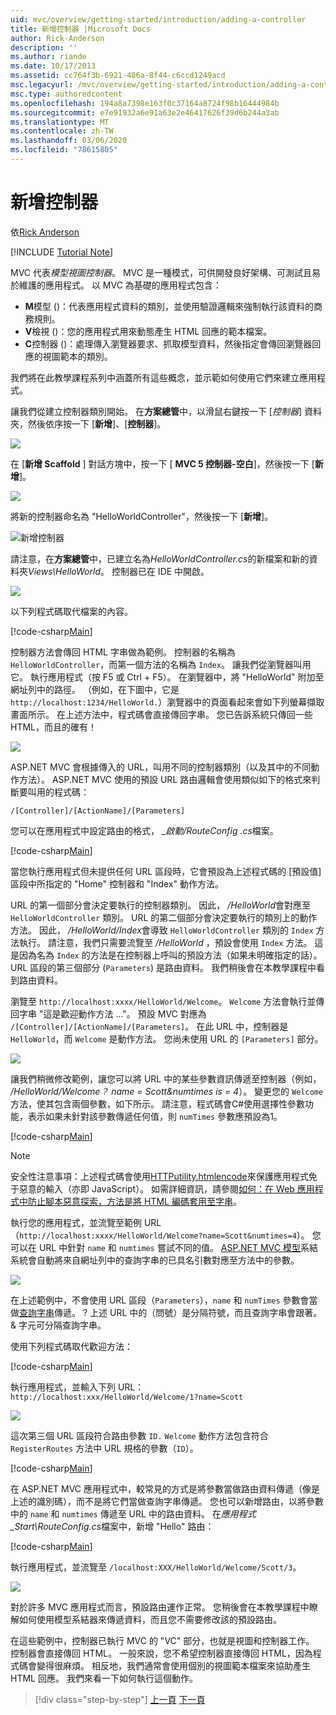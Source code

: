 ```yaml
---
uid: mvc/overview/getting-started/introduction/adding-a-controller
title: 新增控制器 |Microsoft Docs
author: Rick-Anderson
description: ''
ms.author: riande
ms.date: 10/17/2013
ms.assetid: cc764f3b-6921-486a-8f44-c6ccd1249acd
msc.legacyurl: /mvc/overview/getting-started/introduction/adding-a-controller
msc.type: authoredcontent
ms.openlocfilehash: 194a8a7398e163f0c37164a8724f98b16444984b
ms.sourcegitcommit: e7e91932a6e91a63e2e46417626f39d6b244a3ab
ms.translationtype: MT
ms.contentlocale: zh-TW
ms.lasthandoff: 03/06/2020
ms.locfileid: "78615805"
---
```

# <a name="adding-a-controller"></a>新增控制器

依[Rick Anderson](https://twitter.com/RickAndMSFT)

[!INCLUDE [Tutorial Note](index.md)]

MVC 代表*模型視圖控制器*。 MVC 是一種模式，可供開發良好架構、可測試且易於維護的應用程式。 以 MVC 為基礎的應用程式包含：

- **M**模型 ()：代表應用程式資料的類別，並使用驗證邏輯來強制執行該資料的商務規則。
- **V**檢視 ()：您的應用程式用來動態產生 HTML 回應的範本檔案。
- **C**控制器 ()：處理傳入瀏覽器要求、抓取模型資料，然後指定會傳回瀏覽器回應的視圖範本的類別。

我們將在此教學課程系列中涵蓋所有這些概念，並示範如何使用它們來建立應用程式。

讓我們從建立控制器類別開始。 在**方案總管**中，以滑鼠右鍵按一下 [*控制器*] 資料夾，然後依序按一下 [**新增**]、[**控制器**]。

![](adding-a-controller/_static/image1.png)

在 [**新增 Scaffold** ] 對話方塊中，按一下 [ **MVC 5 控制器-空白**]，然後按一下 [**新增**]。

![](adding-a-controller/_static/image2.png)  

將新的控制器命名為 "HelloWorldController"，然後按一下 [**新增**]。

![新增控制器](adding-a-controller/_static/image3.png)

請注意，在**方案總管**中，已建立名為*HelloWorldController.cs*的新檔案和新的資料夾*Views\HelloWorld*。 控制器已在 IDE 中開啟。

![](adding-a-controller/_static/image4.png)

以下列程式碼取代檔案的內容。

[!code-csharp[Main](adding-a-controller/samples/sample1.cs)]

控制器方法會傳回 HTML 字串做為範例。 控制器的名稱為 `HelloWorldController`，而第一個方法的名稱為 `Index`。 讓我們從瀏覽器叫用它。 執行應用程式（按 F5 或 Ctrl + F5）。 在瀏覽器中，將 &quot;HelloWorld&quot; 附加至網址列中的路徑。 （例如，在下圖中，它是 `http://localhost:1234/HelloWorld.`）瀏覽器中的頁面看起來會如下列螢幕擷取畫面所示。 在上述方法中，程式碼會直接傳回字串。 您已告訴系統只傳回一些 HTML，而且的確有！

![](adding-a-controller/_static/image5.png)

ASP.NET MVC 會根據傳入的 URL，叫用不同的控制器類別（以及其中的不同動作方法）。 ASP.NET MVC 使用的預設 URL 路由邏輯會使用類似如下的格式來判斷要叫用的程式碼：

`/[Controller]/[ActionName]/[Parameters]`

您可以在應用程式中設定路由的格式， *\_啟動/RouteConfig .cs*檔案。

[!code-csharp[Main](adding-a-controller/samples/sample2.cs?highlight=7-8)]

當您執行應用程式但未提供任何 URL 區段時，它會預設為上述程式碼的 [預設值] 區段中所指定的 "Home" 控制器和 "Index" 動作方法。

URL 的第一個部分會決定要執行的控制器類別。 因此， */HelloWorld*會對應至 `HelloWorldController` 類別。 URL 的第二個部分會決定要執行的類別上的動作方法。 因此， */HelloWorld/Index*會導致 `HelloWorldController` 類別的 `Index` 方法執行。 請注意，我們只需要流覽至 */HelloWorld* ，預設會使用 `Index` 方法。 這是因為名為 `Index` 的方法是在控制器上呼叫的預設方法（如果未明確指定的話）。 URL 區段的第三個部分 (`Parameters`) 是路由資料。 我們稍後會在本教學課程中看到路由資料。

瀏覽至 `http://localhost:xxxx/HelloWorld/Welcome`。 `Welcome` 方法會執行並傳回字串 &quot;這是歡迎動作方法 ...&quot;。 預設 MVC 對應為 `/[Controller]/[ActionName]/[Parameters]`。 在此 URL 中，控制器是 `HelloWorld`，而 `Welcome` 是動作方法。 您尚未使用 URL 的 `[Parameters]` 部分。

![](adding-a-controller/_static/image6.png)

讓我們稍微修改範例，讓您可以將 URL 中的某些參數資訊傳遞至控制器（例如， */HelloWorld/Welcome？ name = Scott&amp;numtimes is = 4*）。 變更您的 `Welcome` 方法，使其包含兩個參數，如下所示。 請注意，程式碼會C#使用選擇性參數功能，表示如果未針對該參數傳遞任何值，則 `numTimes` 參數應預設為1。

[!code-csharp[Main](adding-a-controller/samples/sample3.cs)]

> [!NOTE]
> 安全性注意事項：上述程式碼會使用[HTTPutility.htmlencode](https://msdn.microsoft.com/library/ee360286(v=vs.110).aspx)來保護應用程式免于惡意的輸入（亦即 JavaScript）。 如需詳細資訊，請參閱[如何：在 Web 應用程式中防止腳本惡意探索，方法是將 HTML 編碼套用至字串](https://msdn.microsoft.com/library/a2a4yykt(v=vs.100).aspx)。

 執行您的應用程式，並流覽至範例 URL （`http://localhost:xxxx/HelloWorld/Welcome?name=Scott&numtimes=4`）。 您可以在 URL 中針對 `name` 和 `numtimes` 嘗試不同的值。 [ASP.NET MVC 模型](http://odetocode.com/Blogs/scott/archive/2009/04/27/6-tips-for-asp-net-mvc-model-binding.aspx)系結系統會自動將來自網址列中的查詢字串的已具名引數對應至方法中的參數。

![](adding-a-controller/_static/image7.png)

在上述範例中，不會使用 URL 區段（`Parameters`），`name` 和 `numTimes` 參數會當做[查詢字串](http://en.wikipedia.org/wiki/Query_string)傳遞。 ? 上述 URL 中的（問號）是分隔符號，而且查詢字串會跟著。 &amp; 字元可分隔查詢字串。

使用下列程式碼取代歡迎方法：

[!code-csharp[Main](adding-a-controller/samples/sample4.cs)]

執行應用程式，並輸入下列 URL： `http://localhost:xxx/HelloWorld/Welcome/1?name=Scott`

![](adding-a-controller/_static/image8.png)

這次第三個 URL 區段符合路由參數 `ID.` `Welcome` 動作方法包含符合 `RegisterRoutes` 方法中 URL 規格的參數（`ID`）。

[!code-csharp[Main](adding-a-controller/samples/sample5.cs?highlight=7)]

在 ASP.NET MVC 應用程式中，較常見的方式是將參數當做路由資料傳遞（像是上述的識別碼），而不是將它們當做查詢字串傳遞。 您也可以新增路由，以將參數中的 `name` 和 `numtimes` 傳遞至 URL 中的路由資料。 在*應用程式\_Start\RouteConfig.cs*檔案中，新增 "Hello" 路由：

[!code-csharp[Main](adding-a-controller/samples/sample6.cs?highlight=13-16)]

執行應用程式，並流覽至 `/localhost:XXX/HelloWorld/Welcome/Scott/3`。

![](adding-a-controller/_static/image9.png)

對於許多 MVC 應用程式而言，預設路由運作正常。 您稍後會在本教學課程中瞭解如何使用模型系結器來傳遞資料，而且您不需要修改該的預設路由。

在這些範例中，控制器已執行 MVC 的 &quot;VC&quot; 部分，也就是視圖和控制器工作。 控制器會直接傳回 HTML。 一般來說，您不希望控制器直接傳回 HTML，因為程式碼會變得很麻煩。 相反地，我們通常會使用個別的視圖範本檔案來協助產生 HTML 回應。 我們來看一下如何執行這個動作。

> [!div class="step-by-step"]
> [上一頁](getting-started.md)
> [下一頁](adding-a-view.md)
